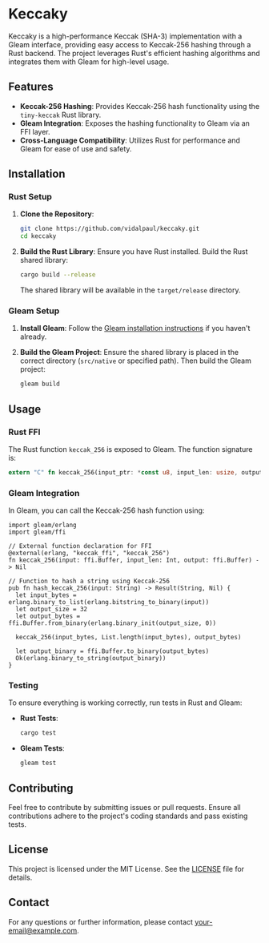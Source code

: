 # Keccaky

Keccaky is a high-performance Keccak (SHA-3) implementation with a Gleam interface, providing easy access to Keccak-256 hashing through a Rust backend. The project leverages Rust's efficient hashing algorithms and integrates them with Gleam for high-level usage.

## Features

- **Keccak-256 Hashing**: Provides Keccak-256 hash functionality using the `tiny-keccak` Rust library.
- **Gleam Integration**: Exposes the hashing functionality to Gleam via an FFI layer.
- **Cross-Language Compatibility**: Utilizes Rust for performance and Gleam for ease of use and safety.

## Installation

### Rust Setup

1. **Clone the Repository**:
   ```bash
   git clone https://github.com/vidalpaul/keccaky.git
   cd keccaky
   ```

2. **Build the Rust Library**:
   Ensure you have Rust installed. Build the Rust shared library:
   ```bash
   cargo build --release
   ```

   The shared library will be available in the `target/release` directory.

### Gleam Setup

1. **Install Gleam**:
   Follow the [Gleam installation instructions](https://gleam.run/getting-started) if you haven't already.

2. **Build the Gleam Project**:
   Ensure the shared library is placed in the correct directory (`src/native` or specified path). Then build the Gleam project:
   ```bash
   gleam build
   ```

## Usage

### Rust FFI

The Rust function `keccak_256` is exposed to Gleam. The function signature is:
```rust
extern "C" fn keccak_256(input_ptr: *const u8, input_len: usize, output_ptr: *mut u8);
```

### Gleam Integration

In Gleam, you can call the Keccak-256 hash function using:

```gleam
import gleam/erlang
import gleam/ffi

// External function declaration for FFI
@external(erlang, "keccak_ffi", "keccak_256")
fn keccak_256(input: ffi.Buffer, input_len: Int, output: ffi.Buffer) -> Nil

// Function to hash a string using Keccak-256
pub fn hash_keccak_256(input: String) -> Result(String, Nil) {
  let input_bytes = erlang.binary_to_list(erlang.bitstring_to_binary(input))
  let output_size = 32
  let output_bytes = ffi.Buffer.from_binary(erlang.binary_init(output_size, 0))

  keccak_256(input_bytes, List.length(input_bytes), output_bytes)

  let output_binary = ffi.Buffer.to_binary(output_bytes)
  Ok(erlang.binary_to_string(output_binary))
}
```

### Testing

To ensure everything is working correctly, run tests in Rust and Gleam:

- **Rust Tests**:
  ```bash
  cargo test
  ```

- **Gleam Tests**:
  ```bash
  gleam test
  ```

## Contributing

Feel free to contribute by submitting issues or pull requests. Ensure all contributions adhere to the project's coding standards and pass existing tests.

## License

This project is licensed under the MIT License. See the [LICENSE](LICENSE) file for details.

## Contact

For any questions or further information, please contact [your-email@example.com](mailto:your-email@example.com).